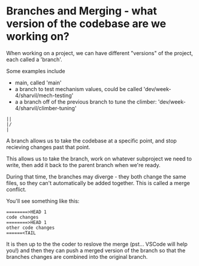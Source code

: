 # Branches and Merging - what version of the codebase are we working on?

When working on a project, we can have different "versions" of the project, each called a 'branch'.

Some examples include

- main, called 'main'
- a branch to test mechanism values, could be called 'dev/week-4/sharvil/mech-testing'
- a a branch off of the previous branch to tune the climber: 'dev/week-4/sharvil/climber-tuning'

```
||
|/
|
```
A branch allows us to take the codebase at a specific point, and stop recieving changes past that point.

This allows us to take the branch, work on whatever subproject we need to write, then add it back to the parent branch when we're ready.

During that time, the branches may diverge - they both change the same files, so they can't automatically be added together. This is called a merge conflict.

You'll see something like this:

```
========>HEAD 1
code changes
========>HEAD 1
other code changes
======<TAIL
```

It is then up to the the coder to reslove the merge (pst... VSCode will help you!) and then they can push a merged version of the branch so that the branches changes are combined into the original branch.


